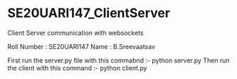 # SE20UARI147_ClientServer

Client Server communication with websockets

Roll Number : SE20UARI147 
Name : B.Sreevaatsav

First run the server.py file with this commabnd :- python server.py
Then run the client with this command :- python client.py
